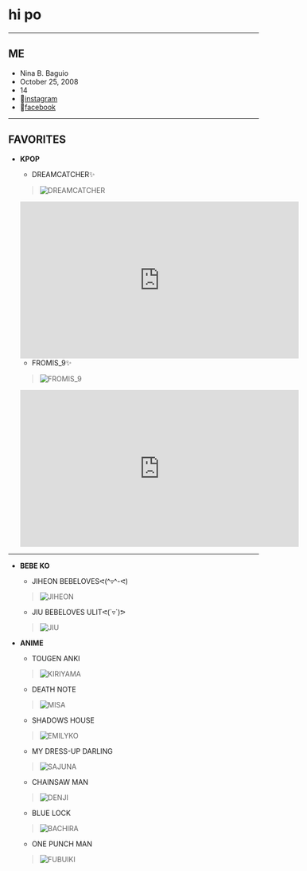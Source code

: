 # hi po
---
## ME
- Nina B. Baguio
- October 25, 2008
- 14
- 🔗[instagram](https://www.instagram.com/nin.ia_bz/)
- 🔗[facebook](https://www.facebook.com/nnabgb.azaria)

---
## FAVORITES
- **KPOP**

     - DREAMCATCHER✨
     > ![DREAMCATCHER](https://i.pinimg.com/400x/90/08/ce/9008cecbea8b312ff33476902fa74a9e.jpg)
     <iframe width="560" height="315" src="https://www.youtube.com/embed/jKrJBVLnRiM" title="YouTube video player" frameborder="0" allow="accelerometer; autoplay; clipboard-write; encrypted-media; gyroscope; picture-in-picture" allowfullscreen></iframe>

     - FROMIS_9✨
     > ![FROMIS_9](https://i.pinimg.com/400x/fd/78/a6/fd78a6f03ae7f8c31ba78e56c6b0f282.jpg)
     <iframe width="560" height="315" src="https://www.youtube.com/embed/JC6budcACNE" title="YouTube video player" frameborder="0" allow="accelerometer; autoplay; clipboard-write; encrypted-media; gyroscope; picture-in-picture" allowfullscreen></iframe>
---
- **BEBE KO**
     - JIHEON BEBELOVESᕙ(^▿^-ᕙ)
     > ![JIHEON](https://i.pinimg.com/200x/67/aa/ea/67aaeaa4b56e4b0a43352eb0ed86b08b.jpg)
     - JIU BEBELOVES ULITᕙ(`▿´)ᕗ
     > ![JIU](https://i.pinimg.com/200x/e3/ff/ac/e3ffacf24a1ef4711560ecd85d9f7e45.jpg)
     
- **ANIME**

     - TOUGEN ANKI
     > ![KIRIYAMA](https://i.pinimg.com/200x/7a/ab/ad/7aabadf650beae9fcd7b0d02afaa0f44.jpg)
     - DEATH NOTE
     > ![MISA](https://i.pinimg.com/200x/6a/ec/28/6aec2895c8181f5bc0c2ae47d86c96e3.jpg)
     - SHADOWS HOUSE
     > ![EMILYKO](https://i.pinimg.com/200x/2e/5e/08/2e5e081329924a16d623acb86c656498.jpg)
     - MY DRESS-UP DARLING
     > ![SAJUNA](https://i.pinimg.com/200x/22/0c/fc/220cfc67525ab27b1b37619d1407a6ef.jpg)
     - CHAINSAW MAN
     > ![DENJI](https://i.pinimg.com/200x/70/45/f3/7045f3b406fd1cc959ebf89f387ad70e.jpg)
     - BLUE LOCK
     >  ![BACHIRA](https://i.pinimg.com/200x/7e/b1/45/7eb145db5754005296c077052fc3e06d.jpg)
     - ONE PUNCH MAN   
     > ![FUBUIKI](https://i.pinimg.com/200x/01/36/f3/0136f389a9f838a778a97cf9d3000a7a.jpg)

